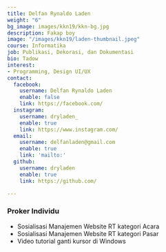 ```yaml
---
title: Delfan Rynaldo Laden
weight: "6"
bg_image: images/kkn19/kkn-bg.jpg
description: Fakap boy
image: "/images/kkn19/laden-thumbnail.jpeg"
course: Informatika
job: Publikasi, Dekorasi, dan Dokumentasi
bio: Tadow
interest:
- Programming, Design UI/UX
contact:
  facebook:
    username: Delfan Rynaldo Laden
    enable: false
    link: https://facebook.com/
  instagram:
    username: dryladen_
    enable: true
    link: https://www.instagram.com/
  email:
    username: delfanladen@gmail.com
    enable: true
    link: 'mailto:'
  github:
    username: dryladen
    enable: true
    link: https://github.com/

---
```

### Proker Individu

- Sosialisasi Manajemen Website RT kategori Acara
- Sosialisasi Manajemen Website RT kategori Pasar
- Video tutorial ganti kursor di Windows